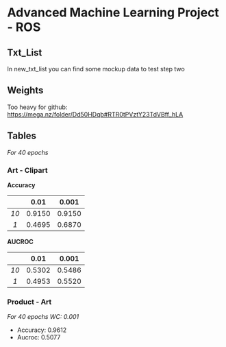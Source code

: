 # Advanced Machine Learning Project - ROS

## Txt_List

In new_txt_list you can find some mockup data to test step two

## Weights

Too heavy for github: https://mega.nz/folder/Dd50HDqb#RTR0tPVztY23TdVBff_hLA

## Tables

_For 40 epochs_

### Art - Clipart

**Accuracy**

|      |  0.01  | 0.001  |
| :--: | :----: | :----: |
| _10_ | 0.9150 | 0.9150 |
| _1_  | 0.4695 | 0.6870 |

**AUCROC**

|      |  0.01  | 0.001  |
| :--: | :----: | :----: |
| _10_ | 0.5302 | 0.5486 |
| _1_  | 0.4953 | 0.5520 |

### Product - Art

_For 40 epochs WC: 0.001_

- Accuracy: 0.9612
- Aucroc: 0.5077
